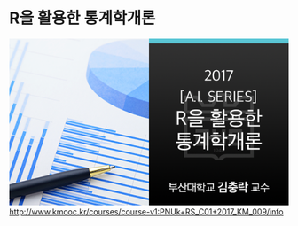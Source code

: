 # R을 활용한 통계학개론

![title.png](images/title.png)      
http://www.kmooc.kr/courses/course-v1:PNUk+RS_C01+2017_KM_009/info
